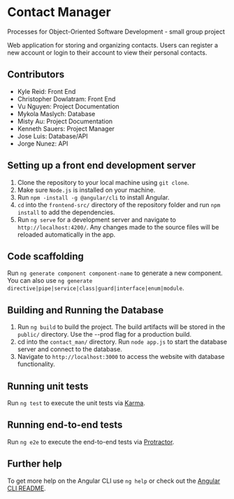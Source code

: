 # Contact Manager
Processes for Object-Oriented Software Development - small group project 

Web application for storing and organizing contacts.
Users can register a new account or login to their account
to view their personal contacts.

## Contributors
* Kyle Reid: Front End
* Christopher Dowlatram: Front End
* Vu Nguyen: Project Documentation
* Mykola Maslych: Database
* Misty Au: Project Documentation
* Kenneth Sauers: Project Manager
* Jose Luis: Database/API
* Jorge Nunez: API

## Setting up a front end development server

1. Clone the repository to your local machine using `git clone`.
2. Make sure `Node.js` is installed on your machine.
3. Run `npm -install -g @angular/cli` to install Angular.
4. `cd` into the `frontend-src/` directory of the repository folder and run `npm install` to add the dependencies.
5. Run `ng serve` for a development server and navigate to `http://localhost:4200/`. Any changes made to the source files will be reloaded automatically in the app.

## Code scaffolding

Run `ng generate component component-name` to generate a new component. You can also use `ng generate directive|pipe|service|class|guard|interface|enum|module`.

## Building and Running the Database

1. Run `ng build` to build the project. The build artifacts will be stored in the `public/` directory. Use the --prod flag for a production build.
2. cd into the `contact_man/` directory. Run `node app.js` to start the database server and connect to the database.
3. Navigate to `http://localhost:3000` to access the website with database functionality.

## Running unit tests

Run `ng test` to execute the unit tests via [Karma](https://karma-runner.github.io/latest/index.html).

## Running end-to-end tests

Run `ng e2e` to execute the end-to-end tests via [Protractor](http://www.protractortest.org/#/).

## Further help

To get more help on the Angular CLI use `ng help` or check out the [Angular CLI README](https://github.com/angular/angular-cli/blob/master/README.md).
